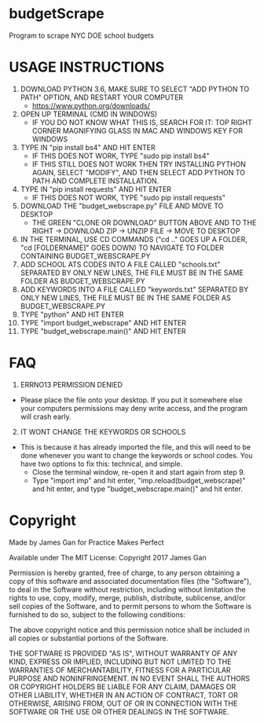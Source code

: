 # budgetScrape
Program to scrape NYC DOE school budgets

#
# USAGE INSTRUCTIONS
1. DOWNLOAD PYTHON 3.6, MAKE SURE TO SELECT "ADD PYTHON TO PATH" OPTION, AND RESTART YOUR COMPUTER
	* https://www.python.org/downloads/
2. OPEN UP TERMINAL (CMD IN WINDOWS)
	* IF YOU DO NOT KNOW WHAT THIS IS, SEARCH FOR IT: TOP RIGHT CORNER MAGNIFYING GLASS IN MAC AND WINDOWS KEY FOR WINDOWS
3. TYPE IN "pip install bs4" AND HIT ENTER
	* IF THIS DOES NOT WORK, TYPE "sudo pip install bs4"
	* IF THIS STILL DOES NOT WORK THEN TRY INSTALLING PYTHON AGAIN, SELECT "MODIFY", AND THEN SELECT ADD PYTHON TO PATH AND COMPLETE INSTALLATION.
4. TYPE IN "pip install requests" AND HIT ENTER
	* IF THIS DOES NOT WORK, TYPE "sudo pip install requests"
5. DOWNLOAD THE "budget_webscrape.py" FILE AND MOVE TO DESKTOP
	* THE GREEN "CLONE OR DOWNLOAD" BUTTON ABOVE AND TO THE RIGHT -> DOWNLOAD ZIP -> UNZIP FILE -> MOVE TO DESKTOP
6. IN THE TERMINAL, USE CD COMMANDS ("cd .." GOES UP A FOLDER, "cd [FOLDERNAME]" GOES DOWN) TO NAVIGATE TO FOLDER CONTAINING BUDGET_WEBSCRAPE.PY
7. ADD SCHOOL ATS CODES INTO A FILE CALLED "schools.txt" SEPARATED BY ONLY NEW LINES, THE FILE MUST BE IN THE SAME FOLDER AS BUDGET_WEBSCRAPE.PY
8. ADD KEYWORDS INTO A FILE CALLED "keywords.txt" SEPARATED BY ONLY NEW LINES, THE FILE MUST BE IN THE SAME FOLDER AS BUDGET_WEBSCRAPE.PY
9. TYPE "python" AND HIT ENTER
10. TYPE "import budget_webscrape" AND HIT ENTER
11. TYPE "budget_webscrape.main()" AND HIT ENTER

#
# FAQ
1. ERRNO13 PERMISSION DENIED
* Please place the file onto your desktop. If you put it somewhere else your computers permissions may deny write access, and the program will crash early.

2. IT WONT CHANGE THE KEYWORDS OR SCHOOLS
* This is because it has already imported the file, and this will need to be done whenever you want to change the keywords or school codes. You have two options to fix this: technical, and simple.
	* Close the terminal window, re-open it and start again from step 9.
	* Type "import imp" and hit enter,
	"imp.reload(budget_webscrape)" and hit enter,
	and type "budget_webscrape.main()" and hit enter.
#
# Copyright
Made by James Gan for Practice Makes Perfect

Available under The MIT License:
Copyright 2017 James Gan

Permission is hereby granted, free of charge, to any person obtaining a copy
of this software and associated documentation files (the "Software"), to deal
in the Software without restriction, including without limitation the rights to
use, copy, modify, merge, publish, distribute, sublicense, and/or sell copies of
the Software, and to permit persons to whom the Software is furnished to do so,
subject to the following conditions:

The above copyright notice and this permission notice shall be included in all
copies or substantial portions of the Software.

THE SOFTWARE IS PROVIDED "AS IS", WITHOUT WARRANTY OF ANY KIND, EXPRESS OR
IMPLIED, INCLUDING BUT NOT LIMITED TO THE WARRANTIES OF MERCHANTABILITY,
FITNESS FOR A PARTICULAR PURPOSE AND NONINFRINGEMENT. IN NO EVENT SHALL THE
AUTHORS OR COPYRIGHT HOLDERS BE LIABLE FOR ANY CLAIM, DAMAGES OR OTHER LIABILITY,
WHETHER IN AN ACTION OF CONTRACT, TORT OR OTHERWISE, ARISING FROM, OUT OF OR IN
CONNECTION WITH THE SOFTWARE OR THE USE OR OTHER DEALINGS IN THE SOFTWARE.
